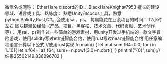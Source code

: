 微信名或昵称： EtherHare
discord的ID： BlackHareKnight#7953
擅长的建设领域、语言或工具、熟练度： 熟悉Unity和cocos工具，熟悉python,Solidty,Rust,C#。会使用sai、ps。
每周能花在业余项目的时间： 12小时左右
区块链建设经验（产品、项目、黑客松、技术文章、代码贡献、艺术创作等）： 用sai、ps制作过一些简单的游戏素材，用unity开发过手机端的一款文字冒险游戏，使用solidty写过eth链智能合约，使用rust写过near链智能合约
用任意编程语言计算以下公式
//使用rust实现
fn main() {
    let mut sum:f64=0.0;
    for i in 1..101{
        let n:f64=i as f64;
        sum+=n.powf(3.0)-n.cbrt();
    }
    println!("{0}",sum);//结果25502149.836096782
}
